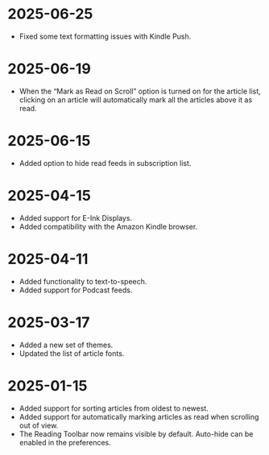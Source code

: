 # 2025-06-25

- Fixed some text formatting issues with Kindle Push.

# 2025-06-19

- When the “Mark as Read on Scroll” option is turned on for the article list, clicking on an article will automatically mark all the articles above it as read.

# 2025-06-15

- Added option to hide read feeds in subscription list.

# 2025-04-15

- Added support for E-Ink Displays.
- Added compatibility with the Amazon Kindle browser.

# 2025-04-11

- Added functionality to text-to-speech.
- Added support for Podcast feeds.

# 2025-03-17

- Added a new set of themes.
- Updated the list of article fonts.

# 2025-01-15

- Added support for sorting articles from oldest to newest.
- Added support for automatically marking articles as read when scrolling out of view.
- The Reading Toolbar now remains visible by default. Auto-hide can be enabled in the preferences.
